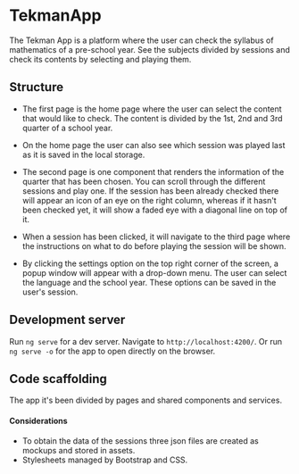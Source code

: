 # TekmanApp

The Tekman App is a platform where the user can check the syllabus of mathematics of a pre-school year. See the subjects divided by sessions and check its contents by selecting and playing them. 

## Structure

* The first page is the home page where the user can select the content that would like to check. The content is divided by the 1st, 2nd and 3rd quarter of a school year.
* On the home page the user can also see which session was played last as it is saved in the local storage.

* The second page is one component that renders the information of the quarter that has been chosen. You can scroll through the different sessions and play one. If the session has been already checked there will appear an icon of an eye on the right column, whereas if it hasn't been checked yet, it will show a faded eye with a diagonal line on top of it.

* When a session has been clicked, it will navigate to the third page where the instructions on what to do before playing the session will be shown.

* By clicking the settings option on the top right corner of the screen, a popup window will appear with a drop-down menu. The user can select the language and the school year. These options can be saved in the user's session.

## Development server

Run `ng serve` for a dev server. Navigate to `http://localhost:4200/`. Or run `ng serve -o` for the app to open directly on the browser. 

## Code scaffolding

The app it's been divided by pages and shared components and services.

#### Considerations

* To obtain the data of the sessions three json files are created as mockups and stored in assets.
* Stylesheets managed by Bootstrap and CSS.
